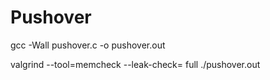 # Pushover

gcc -Wall pushover.c -o pushover.out

valgrind --tool=memcheck --leak-check= full ./pushover.out